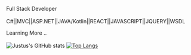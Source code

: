 Full Stack Developer </br></br>
C#||MVC||ASP.NET||JAVA/Kotlin||REACT||JAVASCRIPT||JQUERY||WSDL

Learning More ..</br></br>
![Justus's GitHub stats](https://github-readme-stats.vercel.app/api?username=justus57&show_icons=true&theme=radical) 
[![Top Langs](https://github-readme-stats.vercel.app/api/top-langs/?username=justus57&layout=compact)](https://github.com/justus57/github-readme-stats) 





